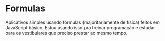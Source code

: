 # Formulas
Aplicativos simples usando fórmulas (majoritariamente de física) feitos em JavaScript básico.
Estou usando isso pra treinar programação e estudar para os vestibulares que preciso prestar ao mesmo tempo.
